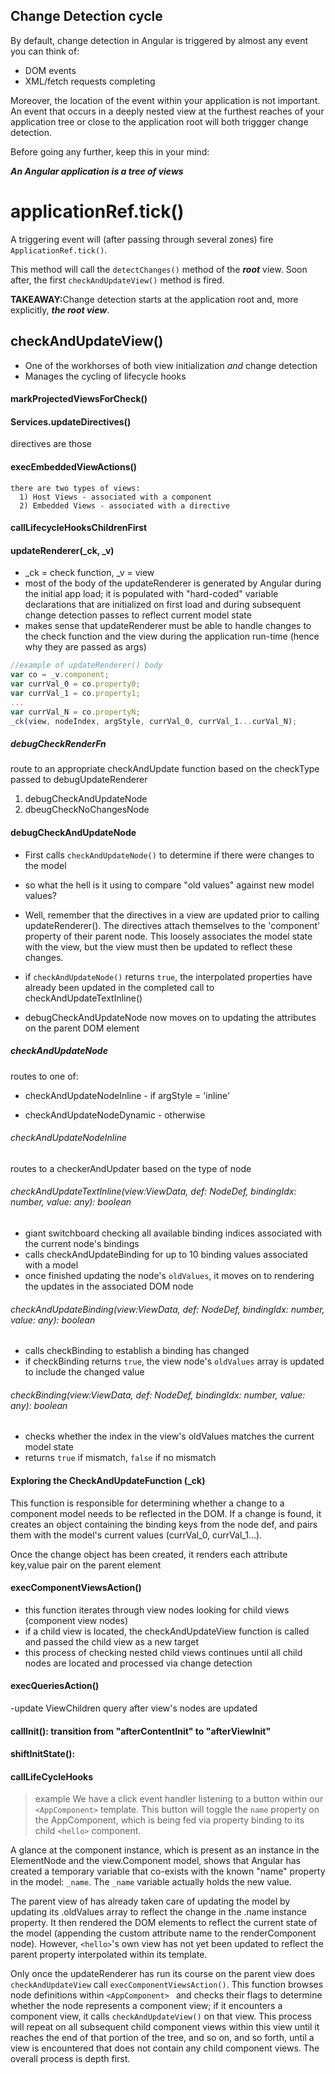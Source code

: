 ## Change Detection cycle

By default, change detection in Angular is triggered by almost any event you can think of:
- DOM events
- XML/fetch requests completing

Moreover, the location of the event within your application is not important.  An event that occurs in a deeply nested view at the furthest reaches of your application tree or close to the application root will both triggger change detection.

Before going any further, keep this in your mind:

<b><i>An Angular application is a tree of views</i></b>

# applicationRef.tick()

A triggering event will (after passing through several zones) fire ```ApplicationRef.tick()```.

This method will call the ```detectChanges()``` method of the <b><i>root</i></b> view.  Soon after, the first ```checkAndUpdateView()``` method is fired.

<b>TAKEAWAY:</b>Change detection starts at the application root and, more explicitly, <b><i>the root view</i></b>.

## checkAndUpdateView()
- One of the workhorses of both view initialization <i>and</i> change detection
- Manages the cycling of lifecycle hooks
#### markProjectedViewsForCheck()
#### Services.updateDirectives()
  directives are those 
#### execEmbeddedViewActions()
    there are two types of views:  
      1) Host Views - associated with a component
      2) Embedded Views - associated with a directive
#### callLifecycleHooksChildrenFirst
#### updateRenderer(_ck, _v)
  - _ck = check function, _v = view
  - most of the body of the updateRenderer is generated by Angular during the initial app load; it is populated with "hard-coded" variable declarations that are initialized on first load and during subsequent change detection passes to reflect current model state
  - makes sense that updateRenderer must be able to handle changes to the check function and the view during the application run-time (hence why they are passed as args)
  
 ```JavaScript
 //example of updateRenderer() body
 var co = _v.component;
 var currVal_0 = co.property0;
 var currVal_1 = co.property1;
 ...
 var currVal_N = co.propertyN;
 _ck(view, nodeIndex, argStyle, currVal_0, currVal_1...curVal_N);   
 ```
##### debugCheckRenderFn
  route to an appropriate checkAndUpdate function based on the checkType passed to debugUpdateRenderer
  1) debugCheckAndUpdateNode
  2) dbeugCheckNoChangesNode
  
#### debugCheckAndUpdateNode
  - First calls ```checkAndUpdateNode()``` to determine if there were changes to the model
  
  - so what the hell is it using to compare "old values" against new model values?
  
  - Well, remember that the directives in a view are updated prior to calling updateRenderer().  The directives attach themselves to the    'component' property of their parent node.  This loosely associates the model state with the view, but the view must then be updated to reflect these changes.  
  
  - if ```checkAndUpdateNode()``` returns ```true```, the interpolated properties have already been updated in the completed call to checkAndUpdateTextInline()
  
  - debugCheckAndUpdateNode now moves on to updating the attributes on the parent DOM element 
  
##### checkAndUpdateNode
  routes to one of: 
  - checkAndUpdateNodeInline - if argStyle = 'inline' 
  
  - checkAndUpdateNodeDynamic  - otherwise

###### checkAndUpdateNodeInline
  routes to a checkerAndUpdater based on the type of node
  
###### checkAndUpdateTextInline(view:ViewData, def: NodeDef, bindingIdx: number, value: any): boolean
  - giant switchboard checking all available binding indices associated with the current node's bindings
  - calls checkAndUpdateBinding for up to 10 binding values associated with a model
  - once finished updating the node's ```oldValues```, it moves on to rendering the updates in the associated DOM node

###### checkAndUpdateBinding(view:ViewData, def: NodeDef, bindingIdx: number, value: any): boolean
- calls checkBinding to establish a binding has changed
- if checkBinding returns ```true```, the view node's ```oldValues``` array is updated to include the changed value

###### checkBinding(view:ViewData, def: NodeDef, bindingIdx: number, value: any): boolean
- checks whether the index in the view's oldValues matches the current model state
- returns ```true``` if mismatch, ```false``` if no mismatch
  
  

#### Exploring the CheckAndUpdateFunction (_ck)
 
 This function is responsible for determining whether a change to a component model needs to be reflected in the DOM.
 If a change is found, it creates an object containing the binding keys from the node def, and pairs them with the model's current values (currVal_0, currVal_1...).
 
 Once the change object has been created, it renders each attribute key,value pair on the parent element
 
  
#### execComponentViewsAction()
  - this function iterates through view nodes looking for child views (component view nodes) 
  - if a child view is located, the checkAndUpdateView function is called and passed the child view as a new target
  - this process of checking nested child views continues until all child nodes are located and processed via change detection
  
  
#### execQueriesAction()
  -update ViewChildren query after view's nodes are updated

#### callInit(): transition from "afterContentInit" to "afterViewInit"


#### shiftInitState(): 

#### callLifeCycleHooks  
  
> example 
We have a click event handler listening to a button within our `<AppComponent>` template.  This button will toggle the `name` property on the AppComponent, which is being fed via property binding to its child `<hello>` component.
  
 A glance at the component instance, which is present as an instance in the ElementNode and the <hello> view.Component model, shows that Angular has created a temporary variable that co-exists with the known "name" property in the model:  `_name`.  The `_name` variable actually holds the new value.
  
The parent view of <hello> has already taken care of updating the model by updating its .oldValues array to reflect the change in the .name instance property.  It then rendered the DOM elements to reflect the current state of the model (appending the custom attribute name to the renderComponent node).  However, `<hello>`'s own view has not yet been updated to reflect the parent property interpolated within its template.
  
Only once the updateRenderer has run its course on the parent view does `checkAndUpdateView` call `execComponentViewsAction()`.  This function browses node definitions within `<AppComponent> ` and checks their flags to determine whether the node represents a component view; if it encounters a component view, it calls `checkAndUpdateView()` on that view.  This process will repeat on all subsequent child component views within this view until it reaches the end of that portion of the tree, and so on, and so forth, until a view is encountered that does not contain any child component views.  The overall process is depth first.






  
  

